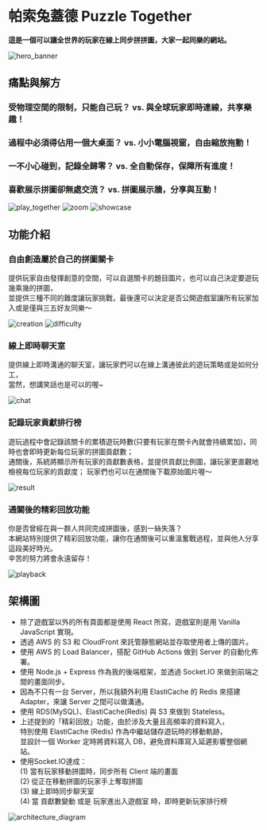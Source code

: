 # 帕索兔蓋德 Puzzle Together
**這是一個可以讓全世界的玩家在線上同步拼拼圖，大家一起同樂的網站。**  

![hero_banner](https://puzzle-together.e055339.com/hero_banner.gif)


## 痛點與解方  
### 受物理空間的限制，只能自己玩？	vs.	與全球玩家即時連線，共享樂趣！  
### 過程中必須得佔用一個大桌面？	vs.	小小電腦視窗，自由縮放拖動！  
### 一不小心碰到，記錄全歸零？	vs.	全自動保存，保障所有進度！  
### 喜歡展示拼圖卻無處交流？	vs.	拼圖展示牆，分享與互動！

![play_together](https://puzzle-together.e055339.com/play_together.gif)
![zoom](https://puzzle-together.e055339.com/zoom.gif)
![showcase](https://puzzle-together.e055339.com/showcase.png)

## 功能介紹
### 自由創造屬於自己的拼圖關卡
提供玩家自由發揮創意的空間，可以自選關卡的題目圖片，也可以自己決定要遊玩幾乘幾的拼圖，  
並提供三種不同的難度讓玩家挑戰，最後還可以決定是否公開遊戲室讓所有玩家加入或是僅與三五好友同樂～  

![creation](https://puzzle-together.e055339.com/creation.png)
![difficulty](https://puzzle-together.e055339.com/difficulty.png)

### 線上即時聊天室
提供線上即時溝通的聊天室，讓玩家們可以在線上溝通彼此的遊玩策略或是如何分工，  
當然，想講笑話也是可以的喔~  

![chat](https://puzzle-together.e055339.com/chat.gif)  

### 記錄玩家貢獻排行榜
遊玩過程中會記錄該關卡的累積遊玩時數(只要有玩家在關卡內就會持續累加)，同時也會即時更新每位玩家的拼圖貢獻數；  
通關後，系統將顯示所有玩家的貢獻數表格，並提供貢獻比例圖，讓玩家更直觀地檢視每位玩家的貢獻度；
玩家們也可以在通關後下載原始圖片喔～  

![result](https://puzzle-together.e055339.com/result.gif)

### 通關後的精彩回放功能
你是否曾經在與一群人共同完成拼圖後，感到一絲失落？  
本網站特別提供了精彩回放功能，讓你在通關後可以重溫奮戰過程，並與他人分享這段美好時光。  
辛苦的努力將會永遠留存！

![playback](https://puzzle-together.e055339.com/playback.gif)

## 架構圖
- 除了遊戲室以外的所有頁面都是使用 React 所寫，遊戲室則是用 Vanilla JavaScript 實現。
- 透過 AWS 的 S3 和 CloudFront 來託管靜態網站並存取使用者上傳的圖片。
- 使用 AWS 的 Load Balancer，搭配 GitHub Actions 做到 Server 的自動化佈署。
- 使用 Node.js + Express 作為我的後端框架，並透過 Socket.IO 來做到前端之間的畫面同步。
- 因為不只有一台 Server，所以我額外利用 ElastiCache 的 Redis 來搭建 Adapter，來讓 Server 之間可以做溝通。
- 使用 RDS(MySQL)、ElastiCache(Redis) 與 S3 來做到 Stateless。
- 上述提到的「精彩回放」功能，由於涉及大量且高頻率的資料寫入，  
  特別使用 ElastiCache (Redis) 作為中繼站儲存遊玩時的移動軌跡，  
  並設計一個 Worker 定時將資料寫入 DB，避免資料庫寫入延遲影響整個網站。
- 使用Socket.IO達成：  
  (1) 當有玩家移動拼圖時，同步所有 Client 端的畫面  
  (2) 從正在移動拼圖的玩家手上奪取拼圖  
  (3) 線上即時同步聊天室  
  (4) 當 貢獻數變動 或是 玩家進出入遊戲室 時，即時更新玩家排行榜

![architecture_diagram](https://puzzle-together.e055339.com/puzzle_together_architecture_diagram.png)
